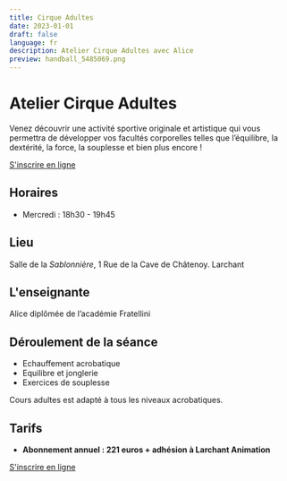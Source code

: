 ```yaml
---
title: Cirque Adultes
date: 2023-01-01
draft: false
language: fr
description: Atelier Cirque Adultes avec Alice
preview: handball_5485069.png
---
```

# Atelier Cirque Adultes

Venez découvrir une activité sportive originale et artistique qui vous permettra de développer vos facultés corporelles telles que l’équilibre, la dextérité, la force, la souplesse et bien plus encore !

<div > 
          <a href="https://larchant-animation.s2.yapla.com/fr/ateliers-adultes-2024-2025-14141" class="items-center px-6 py-3 border border-transparent text-base font-medium rounded-md shadow-sm text-white bg-indigo-500 hover:bg-indigo-800 focus:outline-none focus:ring-2 focus:ring-offset-2 focus:ring-indigo-500 ">
            S'inscrire en ligne
          </a>
          
</div>


## Horaires

* Mercredi : 18h30 - 19h45

## Lieu

Salle de la *Sablonnière*, 1 Rue de la Cave de Châtenoy. Larchant

## L'enseignante

Alice diplômée de l’académie Fratellini

## Déroulement de la séance

- Echauffement acrobatique
- Equilibre et jonglerie
- Exercices de souplesse

Cours adultes est adapté à tous les niveaux acrobatiques.

## Tarifs

* **Abonnement annuel : 221 euros + adhésion à Larchant Animation**


<div > 
          <a href="https://larchant-animation.s2.yapla.com/fr/ateliers-adultes-2024-2025-14141" class="items-center px-6 py-3 border border-transparent text-base font-medium rounded-md shadow-sm text-white bg-indigo-500 hover:bg-indigo-800 focus:outline-none focus:ring-2 focus:ring-offset-2 focus:ring-indigo-500 ">
            S'inscrire en ligne
          </a>
          
</div>